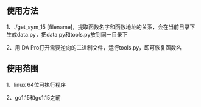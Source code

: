 ## 使用方法

1、./get_sym_15 [filename]，提取函数名字和函数地址的关系，会在当前目录下生成data.py，把data.py和tools.py放到同一目录下

2、用IDA Pro打开需要逆向的二进制文件，运行tools.py，即可恢复函数名

## 使用范围
1、linux 64位可执行程序

2、go1.15和go1.15之前
